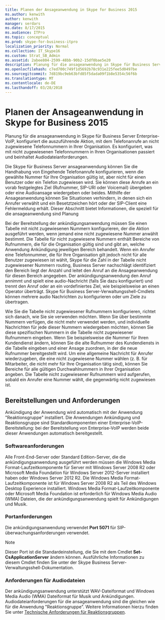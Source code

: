 ```yaml
---
title: Planen der Ansageanwendung in Skype for Business 2015
ms.author: kenwith
author: kenwith
manager: serdars
ms.date: 8/17/2015
ms.audience: ITPro
ms.topic: conceptual
ms.prod: skype-for-business-itpro
localization_priority: Normal
ms.collection: IT_Skype16
ms.custom: Strat_SB_Admin
ms.assetid: 2abee804-2599-48bb-90b2-15df0bae5e20
description: Planung für die ansageanwendung in Skype für Business Server Enterprise-VoIP, konfiguriert die auszuführende Aktion, mit dem Telefonanrufe an nicht zugewiesene Telefonnummern in Ihrer Organisation. Es konfiguriert, was mit nicht zugewiesenen Telefonnummern in Ihren Organisationen passiert und beinhaltet Audiodateianforderungen.
ms.openlocfilehash: c7ed700c749f1d5692b78c931e225fee5d0497be
ms.sourcegitcommit: 7d819bc9eb63bfd85f5dada09f1b8e5354c56f6b
ms.translationtype: MT
ms.contentlocale: de-DE
ms.lasthandoff: 03/28/2018
---
```

# <a name="plan-for-the-announcement-application-in-skype-for-business-2015"></a>Planen der Ansageanwendung in Skype for Business 2015
 
Planung für die ansageanwendung in Skype für Business Server Enterprise-VoIP, konfiguriert die auszuführende Aktion, mit dem Telefonanrufe an nicht zugewiesene Telefonnummern in Ihrer Organisation. Es konfiguriert, was mit nicht zugewiesenen Telefonnummern in Ihren Organisationen passiert und beinhaltet Audiodateianforderungen.
  
Die Skype für Business Server ansageanwendung können Sie die Handhabung von Eingehende Telefonanrufe konfigurieren, wenn die gewählte Nummer für Ihre Organisation gültig ist, aber nicht für einen Benutzer oder ein Telefon zugewiesen wird. Sie können diese Anrufe an ein vorab festgelegtes Ziel (Rufnummer, SIP-URI oder Voicemail) übergeben oder eine Audioansage wiedergeben oder beides. Mithilfe der Ansageanwendung können Sie Situationen verhindern, in denen sich ein Anrufer verwählt und ein Besetztzeichen hört oder der SIP-Client eine Fehlermeldung erhält. Dieser Abschnitt bietet Informationen, die speziell für die ansageanwendung sind Planung
  
Bei der Bereitstellung der ankündigungsanwendung müssen Sie einen Tabelle mit nicht zugewiesenen Nummern konfigurieren, der die Aktion ausgeführt werden, wenn jemand eine nicht zugewiesene Nummer anwählt bestimmt. Die Tabelle für nicht zugewiesene Nummern enthält Bereiche von Rufnummern, die für die Organisation gültig sind und gibt an, welche Anwendung Ankündigung jeweiligen Bereich behandelt. Wenn ein Anrufer eine Telefonnummer, die für Ihre Organisation gilt jedoch nicht für alle Benutzer zugewiesen ist wählt, Skype für die Zahl in der Tabelle nicht zugewiesener Nummern routing, Business Server nachschlägt identifiziert den Bereich liegt der Anzahl und leitet den Anruf an die Ansageanwendung für diesen Bereich angegeben. Der ankündigungsanwendung den Anruf annimmt und spielt eine audio-Nachricht (falls Sie dazu konfiguriert) und trennt den Anruf oder an ein vordefiniertes Ziel, wie beispielsweise an einen Operator überträgt. Skype für Business Server-Verwaltungsshell-Cmdlets können mehrere audio Nachrichten zu konfigurieren oder um Ziele zu übertragen.
  
Wie Sie die Tabelle nicht zugewiesener Rufnummern konfigurieren, richtet sich danach, wie Sie sie verwenden möchten. Wenn Sie über bestimmte Nummern verfügen, die nicht mehr verwendet werden, und individuelle Nachrichten für jede dieser Nummern wiedergeben möchten, können Sie diese spezifischen Nummern in die Tabelle nicht zugewiesener Rufnummern eingeben. Wenn Sie beispielsweise die Nummer für Ihren Kundendienst ändern, können Sie die alte Rufnummer des Kundendiensts in die Tabelle eingeben und einer Ansage zuordnen, in der die neue Rufnummer bereitgestellt wird. Um eine allgemeine Nachricht für Anrufer wiederzugeben, die eine nicht zugewiesene Nummer wählen (z. B. für Mitarbeiter, die nicht mehr für Ihre Organisation tätig sind), können Sie Bereiche für alle gültigen Durchwahlnummern in Ihrer Organisation angeben. Die Tabelle nicht zugewiesener Rufnummern wird aufgerufen, sobald ein Anrufer eine Nummer wählt, die gegenwärtig nicht zugewiesen ist.
  
## <a name="deployment-and-requirements"></a>Bereitstellungen und Anforderungen

Ankündigung der Anwendung wird automatisch mit der Anwendung "Reaktionsgruppe" installiert. Die Anwendungen Ankündigung und Reaktionsgruppe sind Standardkomponenten einer Enterprise-VoIP-Bereitstellung: bei der Bereitstellung von Enterprise-VoIP werden beide dieser Anwendungen automatisch bereitgestellt. 
  
### <a name="software-requirements"></a>Softwareanforderungen

Alle Front-End-Server oder Standard Edition-Server, die die ankündigungsanwendung ausgeführt werden müssen die Windows Media Format-Laufzeitkomponente für Server mit Windows Server 2008 R2 oder Microsoft Media Foundation für Windows Server 2012-Server installiert haben oder Windows Server 2012 R2. Die Windows Media Format-Laufzeitkomponente ist für Windows Server 2008 R2 als Teil des Windows Desktop Experience installiert. Windows Media Format-Laufzeitkomponente oder Microsoft Media Foundation ist erforderlich für Windows Media Audio (WMA) Dateien, die der ankündigungsanwendung spielt für Ankündigungen und Musik. 
  
### <a name="port-requirements"></a>Portanforderungen

Die ankündigungsanwendung verwendet **Port 5071** für SIP-überwachungsanforderungen verwendet.
    
> [!NOTE]
> Dieser Port ist die Standardeinstellung, die Sie mit dem Cmdlet **Set-CsApplicationServer** ändern können. Ausführliche Informationen zu diesem Cmdlet finden Sie unter der Skype Business Server-Verwaltungsshell-Dokumentation.
  
### <a name="audio-file-requirements"></a>Anforderungen für Audiodateien

Der ankündigungsanwendung unterstützt WAV-Dateiformat und Windows Media Audio (WMA) Dateiformat für Musik und Ankündigungen. Audiodateianforderungen für die ansageanwendung sind die gleichen wie für die Anwendung "Reaktionsgruppe". Weitere Informationen hierzu finden Sie unter [Technische Anforderungen für Reaktionsgruppen](http://technet.microsoft.com/library/477488bd-124f-437b-9327-732a0d7271ca.aspx).
  

